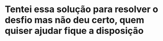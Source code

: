 # Tentei essa solução para resolver o desfio mas não deu certo, quem quiser ajudar fique a disposição
